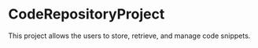 # CodeRepositoryProject
This project allows the users to store, retrieve, and manage code snippets.  
